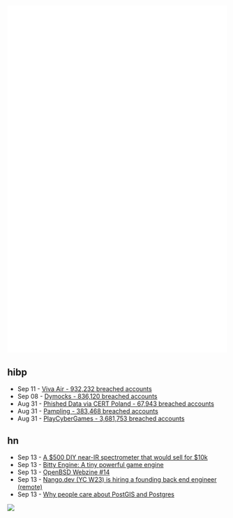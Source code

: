 ![Metrics](https://raw.githubusercontent.com/phixion/phixion/master/metrics.svg)

## hibp

<!--
for https://github.com/phixion/phixion/blob/main/.github/workflows/feeds.yml
-->
<!--START_SECTION:haveibeenpwnd-->
- Sep 11 - [Viva Air - 932,232 breached accounts](https://haveibeenpwned.com/PwnedWebsites#VivaAir)
- Sep 08 - [Dymocks - 836,120 breached accounts](https://haveibeenpwned.com/PwnedWebsites#Dymocks)
- Aug 31 - [Phished Data via CERT Poland - 67,943 breached accounts](https://haveibeenpwned.com/PwnedWebsites#CERTPolandPhish)
- Aug 31 - [Pampling - 383,468 breached accounts](https://haveibeenpwned.com/PwnedWebsites#Pampling)
- Aug 31 - [PlayCyberGames - 3,681,753 breached accounts](https://haveibeenpwned.com/PwnedWebsites#PlayCyberGames)
<!--END_SECTION:haveibeenpwnd-->

## hn

<!--
for https://github.com/phixion/phixion/blob/main/.github/workflows/feeds.yml
-->
<!--START_SECTION:hn-->
- Sep 13 - [A $500 DIY near-IR spectrometer that would sell for $10k](https://caoyuan.scripts.mit.edu/ir_spec.html)
- Sep 13 - [Bitty Engine: A tiny powerful game engine](https://paladin-t.github.io/bitty/)
- Sep 13 - [OpenBSD Webzine #14](https://webzine.puffy.cafe/issue-14.html)
- Sep 13 - [Nango.dev (YC W23) is hiring a founding back end engineer (remote)](https://nango.dev/jobs)
- Sep 13 - [Why people care about PostGIS and Postgres](https://pathtocituscon.transistor.fm/episodes/why-people-care-about-postgis-and-postgres-with-paul-ramsey-regina-obe/transcript)
<!--END_SECTION:hn-->

<!--
for https://yhype.me
-->
![](https://hit.yhype.me/github/profile?user_id=13013670)

